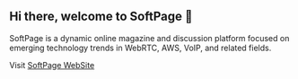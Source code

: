 ## Hi there, welcome to SoftPage 👋

SoftPage is a dynamic online magazine and discussion platform focused on emerging technology trends in WebRTC, AWS, VoIP, and related fields.

Visit [SoftPage WebSite](https://www.softpagecms.com/)

